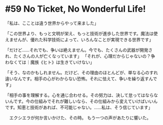 # #59 No Ticket, No Wonderful Life!

「私は、こことは違う世界からやって来ました」

「この世界より、もっと文明が栄え、もっと技術が進歩した世界です。魔法は使えませんが、優れた科学技術によって、いろんなことが実現できる世界です」


「だけど……それでも、争いは絶えません。今でも、たくさんの武器が開発され、たくさんの人が亡くなっています」
「それが、心理だからじゃないの？争わなくては｜魔族《ヒト》は生きていけない」

「そう、なのかもしれません。だけど、その理由のほとんどが、単なる心のすれ違いなんです。相手の心がわからない恐怖。それに怯えて、争いを繰り返すんです」

「相手の事を理解する。心を通じ合わせる。その努力は、決して怠ってはならないんです。今の仕組みでそれが難しいなら、その仕組みから変えていけばいいんです。知恵と技術があれば、不可能じゃない。……私は、そう信じています」







　エクシエラが何か言いかけた、その時。
もう一つの声があたりに響いた。